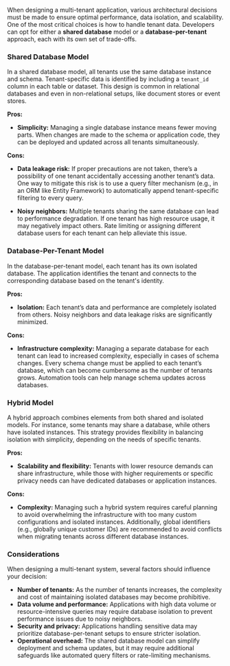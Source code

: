 When designing a multi-tenant application, various architectural decisions must be made to ensure optimal performance, data isolation, and scalability. One of the most critical choices is how to handle tenant data. Developers can opt for either a **shared database** model or a **database-per-tenant** approach, each with its own set of trade-offs.

### Shared Database Model

In a shared database model, all tenants use the same database instance and schema. Tenant-specific data is identified by including a `tenant_id` column in each table or dataset. This design is common in relational databases and even in non-relational setups, like document stores or event stores.

**Pros:**
- **Simplicity:** Managing a single database instance means fewer moving parts. When changes are made to the schema or application code, they can be deployed and updated across all tenants simultaneously.
  
**Cons:**
- **Data leakage risk:** If proper precautions are not taken, there’s a possibility of one tenant accidentally accessing another tenant’s data. One way to mitigate this risk is to use a query filter mechanism (e.g., in an ORM like Entity Framework) to automatically append tenant-specific filtering to every query.
  
- **Noisy neighbors:** Multiple tenants sharing the same database can lead to performance degradation. If one tenant has high resource usage, it may negatively impact others. Rate limiting or assigning different database users for each tenant can help alleviate this issue.

### Database-Per-Tenant Model

In the database-per-tenant model, each tenant has its own isolated database. The application identifies the tenant and connects to the corresponding database based on the tenant's identity.

**Pros:**
- **Isolation:** Each tenant’s data and performance are completely isolated from others. Noisy neighbors and data leakage risks are significantly minimized.
  
**Cons:**
- **Infrastructure complexity:** Managing a separate database for each tenant can lead to increased complexity, especially in cases of schema changes. Every schema change must be applied to each tenant’s database, which can become cumbersome as the number of tenants grows. Automation tools can help manage schema updates across databases.

### Hybrid Model

A hybrid approach combines elements from both shared and isolated models. For instance, some tenants may share a database, while others have isolated instances. This strategy provides flexibility in balancing isolation with simplicity, depending on the needs of specific tenants.

**Pros:**
- **Scalability and flexibility:** Tenants with lower resource demands can share infrastructure, while those with higher requirements or specific privacy needs can have dedicated databases or application instances.

**Cons:**
- **Complexity:** Managing such a hybrid system requires careful planning to avoid overwhelming the infrastructure with too many custom configurations and isolated instances. Additionally, global identifiers (e.g., globally unique customer IDs) are recommended to avoid conflicts when migrating tenants across different database instances.

### Considerations

When designing a multi-tenant system, several factors should influence your decision:

- **Number of tenants:** As the number of tenants increases, the complexity and cost of maintaining isolated databases may become prohibitive.
- **Data volume and performance:** Applications with high data volume or resource-intensive queries may require database isolation to prevent performance issues due to noisy neighbors.
- **Security and privacy:** Applications handling sensitive data may prioritize database-per-tenant setups to ensure stricter isolation.
- **Operational overhead:** The shared database model can simplify deployment and schema updates, but it may require additional safeguards like automated query filters or rate-limiting mechanisms.
